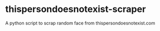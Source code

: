 # thispersondoesnotexist-scraper
A python script to scrap random face from thispersondoesnotexist.com
